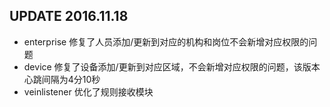 UPDATE 2016.11.18
---------------------
* enterprise 修复了人员添加/更新到对应的机构和岗位不会新增对应权限的问题
* device 修复了设备添加/更新到对应区域，不会新增对应权限的问题，该版本心跳间隔为4分10秒
* veinlistener 优化了规则接收模块
